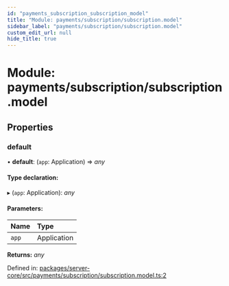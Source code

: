 ```yaml
---
id: "payments_subscription_subscription_model"
title: "Module: payments/subscription/subscription.model"
sidebar_label: "payments/subscription/subscription.model"
custom_edit_url: null
hide_title: true
---
```


# Module: payments/subscription/subscription.model

## Properties

### default

• **default**: (`app`: Application) => *any*

#### Type declaration:

▸ (`app`: Application): *any*

#### Parameters:

Name | Type |
:------ | :------ |
`app` | Application |

**Returns:** *any*

Defined in: [packages/server-core/src/payments/subscription/subscription.model.ts:2](https://github.com/xr3ngine/xr3ngine/blob/77d12cea0/packages/server-core/src/payments/subscription/subscription.model.ts#L2)

